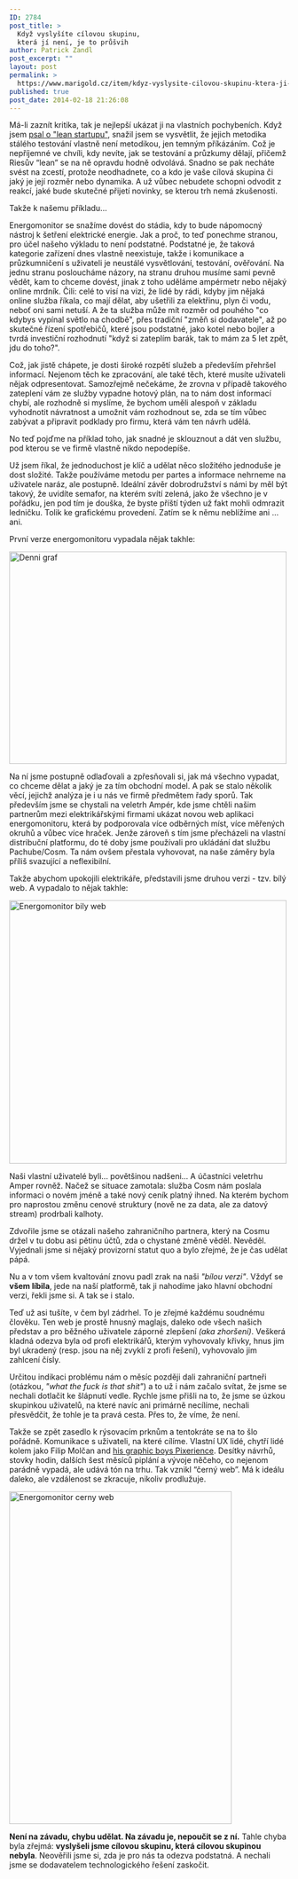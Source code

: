 ```yaml
---
ID: 2784
post_title: >
  Když vyslyšíte cílovou skupinu,
  která jí není, je to průšvih
author: Patrick Zandl
post_excerpt: ""
layout: post
permalink: >
  https://www.marigold.cz/item/kdyz-vyslysite-cilovou-skupinu-ktera-ji-neni-je-to-prusvih
published: true
post_date: 2014-02-18 21:26:08
---
```

<p>Má-li zaznít kritika, tak je nejlepší ukázat ji na vlastních pochybeních. Když jsem <a href="http://www.marigold.cz/item/lean-startup-aneb-jak-se-propivotovat-do-pekla">psal o "lean startupu"</a>, snažil jsem se vysvětlit, že jejich metodika stálého testování vlastně není metodikou, jen temným příkázáním. Což je nepříjemné ve chvíli, kdy nevíte, jak se testování a průzkumy dělají, přičemž Riesův “lean” se na ně opravdu hodně odvolává. Snadno se pak necháte svést na zcestí, protože neodhadnete, co a kdo je vaše cílová skupina či jaký je její rozměr nebo dynamika. A už vůbec nebudete schopni odvodit z reakcí, jaké bude skutečné přijetí novinky, se kterou trh nemá zkušenosti.</p><p>Takže k našemu příkladu...</p><!--more--><p>Energomonitor se snažíme dovést do stádia, kdy to bude nápomocný nástroj k šetření elektrické energie. Jak a proč, to teď ponechme stranou, pro účel našeho výkladu to není podstatné. Podstatné je, že taková kategorie zařízení dnes vlastně neexistuje, takže i komunikace a průzkumničení s uživateli je neustálé vysvětlování, testování, ověřování. Na jednu stranu posloucháme názory, na stranu druhou musíme sami pevně vědět, kam to chceme dovést, jinak z toho uděláme ampérmetr nebo nějaký online mrdník. Čili: celé to visí na vizi, že lidé by rádi, kdyby jim nějaká online služba říkala, co mají dělat, aby ušetřili za elektřinu, plyn či vodu, neboť oni sami netuší. A že ta služba může mít rozměr od pouhého "co kdybys vypínal světlo na chodbě", přes tradiční "změň si dodavatele", až po skutečné řízení spotřebičů, které jsou podstatné, jako kotel nebo bojler a tvrdá investiční rozhodnutí "když si zateplím barák, tak to mám za 5 let zpět, jdu do toho?".</p><p>Což, jak jistě chápete, je dosti široké rozpětí služeb a především přehršel informací. Nejenom těch ke zpracování, ale také těch, které musíte uživateli nějak odpresentovat. Samozřejmě nečekáme, že zrovna v případě takového zateplení vám ze služby vypadne hotový plán, na to nám dost informací chybí, ale rozhodně si myslíme, že bychom uměli alespoň v základu vyhodnotit návratnost a umožnit vám rozhodnout se, zda se tím vůbec zabývat a připravit podklady pro firmu, která vám ten návrh udělá.</p><p>No teď pojďme na příklad toho, jak snadné je sklouznout a dát ven službu, pod kterou se ve firmě vlastně nikdo nepodepíše.</p><p>Už jsem říkal, že jednoduchost je klíč a udělat něco složitého jednoduše je dost složité. Takže používáme metodu per partes a informace nehrneme na uživatele naráz, ale postupně. Ideální závěr dobrodružství s námi by měl být takový, že uvidíte semafor, na kterém svítí zelená, jako že všechno je v pořádku, jen pod tím je douška, že byste příští týden už fakt mohli odmrazit ledničku. Tolik ke grafickému provedení. Zatím se k němu neblížíme ani ... ani.</p><p>První verze energomonitoru vypadala nějak takhle:</p><p><img src="http://www.marigold.cz/wp-content/uploads/denni-graf1.png" id="blogsy-1392758727010.0806" class="" width="500" height="383" alt="Denni graf"></p><p>Na ní jsme postupně odlaďovali a zpřesňovali si, jak má všechno vypadat, co chceme dělat a jaký je za tím obchodní model. A pak se stalo několik věcí, jejichž analýza je i u nás ve firmě předmětem řady sporů. Tak především jsme se chystali na veletrh Ampér, kde jsme chtěli našim partnerům mezi elektrikářskými firmami ukázat novou web aplikaci energomonitoru, která by podporovala více odběrných míst, více měřených okruhů a vůbec více hraček. Jenže zároveň s tím jsme přecházeli na vlastní distribuční platformu, do té doby jsme používali pro ukládání dat službu Pachube/Cosm. Ta nám ovšem přestala vyhovovat, na naše záměry byla příliš svazující a neflexibilní.</p><p>Takže abychom upokojili elektrikáře, představili jsme druhou verzi - tzv. bílý web. A vypadalo to nějak takhle:</p><p><img src="http://www.marigold.cz/wp-content/uploads/energomonitor-bily-web.png" id="blogsy-1392758727079.161" class="" width="500" height="475" alt="Energomonitor bily web"></p><p>Naši vlastní uživatelé byli... povětšinou nadšeni… A účastníci veletrhu Amper rovněž. Načež se situace zamotala: služba Cosm nám poslala informaci o novém jméně a také nový ceník platný ihned. Na kterém bychom pro naprostou změnu cenové struktury (nově ne za data, ale za datový stream) prodrbali kalhoty.</p><p>Zdvořile jsme se otázali našeho zahraničního partnera, který na Cosmu držel v tu dobu asi pětinu účtů, zda o chystané změně věděl. Nevěděl. Vyjednali jsme si nějaký provizorní statut quo a bylo zřejmé, že je čas udělat pápá.</p><p>Nu a v tom všem kvaltování znovu padl zrak na naši <em>"bílou verzi"</em>. Vždyť se <strong>všem líbila</strong>, jede na naší platformě, tak ji nahodíme jako hlavní obchodní verzi, řekli jsme si. A tak se i stalo.</p><p>Teď už asi tušíte, v čem byl zádrhel. To je zřejmé každému soudnému člověku. Ten web je prostě hnusný maglajs, daleko ode všech našich představ a pro běžného uživatele záporné zlepšení <em>(aka zhoršení)</em>. Veškerá kladná odezva byla od profi elektrikářů, kterým vyhovovaly křivky, hnus jim byl ukradený (resp. jsou na něj zvyklí z profi řešení), vyhovovalo jim zahlcení čísly.</p><p>Určitou indikaci problému nám o měsíc později dali zahraniční partneři (otázkou,<em> "what the fuck is that shit"</em>) a to už i nám začalo svítat, že jsme se nechali dotlačit ke šlápnutí vedle. Rychle jsme přišli na to, že jsme se úzkou skupinkou uživatelů, na které navíc ani primárně necílíme, nechali přesvědčit, že tohle je ta pravá cesta. Přes to, že víme, že není.</p><p>Takže se zpět zasedlo k rýsovacím prknům a tentokráte se na to šlo pořádně. Komunikace s uživateli, na které cílíme. Vlastní UX lidé, chytří lidé kolem jako Filip Molčan and <a href="http://www.pixerience.com/energomonitor">his graphic boys Pixerience</a>. Desítky návrhů, stovky hodin, dalších šest měsíců piplání a vývoje něčeho, co nejenom parádně vypadá, ale udává tón na trhu. Tak vznikl “černý web”. Má k ideálu daleko, ale vzdálenost se zkracuje, nikoliv prodlužuje. </p><p><img src="http://www.marigold.cz/wp-content/uploads/energomonitor-cerny-web.png" id="blogsy-1392758727085.1548" class="" width="401" height="600" alt="Energomonitor cerny web"></p><p><strong>Není na závadu, chybu udělat. Na závadu je, nepoučit se z ní.</strong> Tahle chyba byla zřejmá: <strong>vyslyšeli jsme cílovou skupinu, která cílovou skupinou nebyla</strong>. Neověřili jsme si, zda je pro nás ta odezva podstatná. A nechali jsme se dodavatelem technologického řešení zaskočit.</p><p>&nbsp;</p>